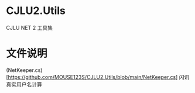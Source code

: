 # CJLU2.Utils
CJLU NET 2 工具集
# 文件说明
(NetKeeper.cs)[https://github.com/MOUSE123S/CJLU2.Utils/blob/main/NetKeeper.cs] 闪讯真实用户名计算
